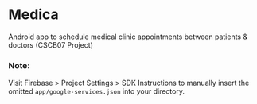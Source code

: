 # Medica
Android app to schedule medical clinic appointments between patients &amp; doctors (CSCB07 Project)


### Note: 
Visit Firebase > Project Settings > SDK Instructions to manually insert the omitted `app/google-services.json` into your directory.
